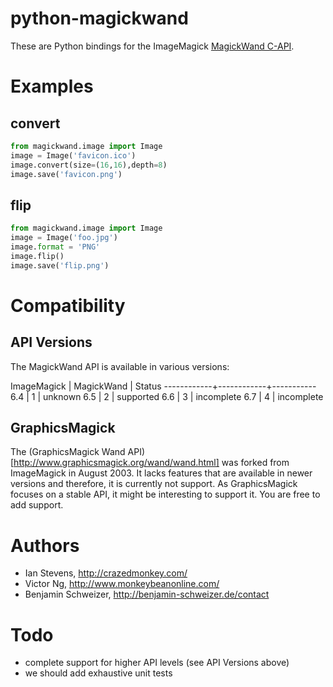 python-magickwand
=================
These are Python bindings for the ImageMagick [MagickWand C-API](http://www.imagemagick.org/api/magick-wand.php).

Examples
========
convert
-------
``` python
from magickwand.image import Image
image = Image('favicon.ico')
image.convert(size=(16,16),depth=8)
image.save('favicon.png')
```

flip
----
``` python
from magickwand.image import Image
image = Image('foo.jpg')
image.format = 'PNG'
image.flip()
image.save('flip.png')
```

Compatibility
=============
API Versions
------------
The MagickWand API is available in various versions:

ImageMagick | MagickWand | Status
------------+------------+-----------
6.4         | 1          | unknown
6.5         | 2          | supported
6.6         | 3          | incomplete
6.7         | 4          | incomplete

GraphicsMagick
--------------
The (GraphicsMagick Wand API)[http://www.graphicsmagick.org/wand/wand.html] was
forked from ImageMagick in August 2003. It lacks features that are available in
newer versions and therefore, it is currently not support.
As GraphicsMagick focuses on a stable API, it might be interesting to support
it. You are free to add support.

Authors
=======
- Ian Stevens, http://crazedmonkey.com/
- Victor Ng, http://www.monkeybeanonline.com/
- Benjamin Schweizer, http://benjamin-schweizer.de/contact

Todo
====
- complete support for higher API levels (see API Versions above)
- we should add exhaustive unit tests
